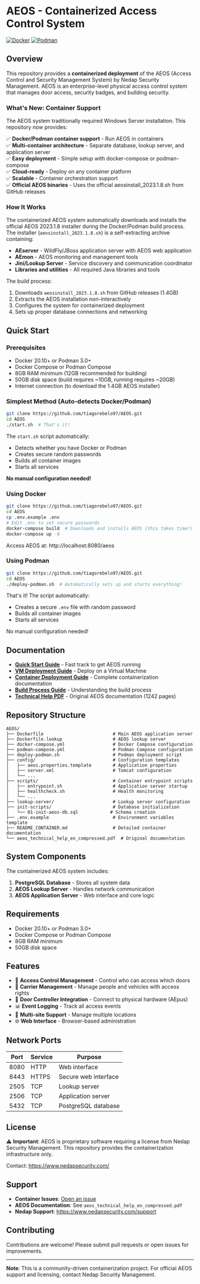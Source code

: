 # AEOS - Containerized Access Control System

[![Docker](https://img.shields.io/badge/Docker-Compatible-blue.svg)](https://www.docker.com/)
[![Podman](https://img.shields.io/badge/Podman-Compatible-purple.svg)](https://podman.io/)

## Overview

This repository provides a **containerized deployment** of the AEOS (Access Control and Security Management System) by Nedap Security Management. AEOS is an enterprise-level physical access control system that manages door access, security badges, and building security.

### What's New: Container Support

The AEOS system traditionally required Windows Server installation. This repository now provides:

✅ **Docker/Podman container support** - Run AEOS in containers  
✅ **Multi-container architecture** - Separate database, lookup server, and application server  
✅ **Easy deployment** - Simple setup with docker-compose or podman-compose  
✅ **Cloud-ready** - Deploy on any container platform  
✅ **Scalable** - Container orchestration support  
✅ **Official AEOS binaries** - Uses the official aeosinstall_2023.1.8.sh from GitHub releases

### How It Works

The containerized AEOS system automatically downloads and installs the official AEOS 2023.1.8 installer during the Docker/Podman build process. The installer (`aeosinstall_2023.1.8.sh`) is a self-extracting archive containing:

- **AEserver** - WildFly/JBoss application server with AEOS web application
- **AEmon** - AEOS monitoring and management tools
- **Jini/Lookup Server** - Service discovery and communication coordinator
- **Libraries and utilities** - All required Java libraries and tools

The build process:
1. Downloads `aeosinstall_2023.1.8.sh` from GitHub releases (1.4GB)
2. Extracts the AEOS installation non-interactively
3. Configures the system for containerized deployment
4. Sets up proper database connections and networking  

## Quick Start

### Prerequisites

- Docker 20.10+ or Podman 3.0+
- Docker Compose or Podman Compose
- 8GB RAM minimum (12GB recommended for building)
- 50GB disk space (build requires ~10GB, running requires ~20GB)
- Internet connection (to download the 1.4GB AEOS installer)

### Simplest Method (Auto-detects Docker/Podman)

```bash
git clone https://github.com/tiagorebelo97/AEOS.git
cd AEOS
./start.sh  # That's it!
```

The `start.sh` script automatically:
- Detects whether you have Docker or Podman
- Creates secure random passwords
- Builds all container images
- Starts all services

**No manual configuration needed!**

### Using Docker

```bash
git clone https://github.com/tiagorebelo97/AEOS.git
cd AEOS
cp .env.example .env
# Edit .env to set secure passwords
docker-compose build  # Downloads and installs AEOS (this takes time!)
docker-compose up -d
```

Access AEOS at: http://localhost:8080/aeos

### Using Podman

```bash
git clone https://github.com/tiagorebelo97/AEOS.git
cd AEOS
./deploy-podman.sh  # Automatically sets up and starts everything!
```

That's it! The script automatically:
- Creates a secure `.env` file with random password
- Builds all container images
- Starts all services

No manual configuration needed!

## Documentation

- **[Quick Start Guide](QUICKSTART.md)** - Fast track to get AEOS running
- **[VM Deployment Guide](VM_DEPLOYMENT.md)** - Deploy on a Virtual Machine
- **[Container Deployment Guide](README_CONTAINER.md)** - Complete containerization documentation
- **[Build Process Guide](BUILD.md)** - Understanding the build process
- **[Technical Help PDF](aeos_technical_help_en_compressed.pdf)** - Original AEOS documentation (1242 pages)

## Repository Structure

```
AEOS/
├── Dockerfile                          # Main AEOS application server
├── Dockerfile.lookup                   # AEOS lookup server
├── docker-compose.yml                  # Docker Compose configuration
├── podman-compose.yml                  # Podman Compose configuration
├── deploy-podman.sh                    # Podman deployment script
├── config/                             # Configuration templates
│   ├── aeos.properties.template        # Application properties
│   ├── server.xml                      # Tomcat configuration
│   └── ...
├── scripts/                            # Container entrypoint scripts
│   ├── entrypoint.sh                   # Application server startup
│   ├── healthcheck.sh                  # Health monitoring
│   └── ...
├── lookup-server/                      # Lookup server configuration
├── init-scripts/                       # Database initialization
│   └── 01-init-aeos-db.sql            # Schema creation
├── .env.example                        # Environment variables template
├── README_CONTAINER.md                 # Detailed container documentation
└── aeos_technical_help_en_compressed.pdf  # Original documentation

```

## System Components

The containerized AEOS system includes:

1. **PostgreSQL Database** - Stores all system data
2. **AEOS Lookup Server** - Handles network communication
3. **AEOS Application Server** - Web interface and core logic

## Requirements

- Docker 20.10+ or Podman 3.0+
- Docker Compose or Podman Compose
- 8GB RAM minimum
- 50GB disk space

## Features

- 🔐 **Access Control Management** - Control who can access which doors
- 👥 **Carrier Management** - Manage people and vehicles with access rights
- 🚪 **Door Controller Integration** - Connect to physical hardware (AEpus)
- 📊 **Event Logging** - Track all access events
- 🔄 **Multi-site Support** - Manage multiple locations
- 🌐 **Web Interface** - Browser-based administration

## Network Ports

| Port | Service | Purpose |
|------|---------|---------|
| 8080 | HTTP | Web interface |
| 8443 | HTTPS | Secure web interface |
| 2505 | TCP | Lookup server |
| 2506 | TCP | Application server |
| 5432 | TCP | PostgreSQL database |

## License

⚠️ **Important**: AEOS is proprietary software requiring a license from Nedap Security Management. This repository provides the containerization infrastructure only.

Contact: https://www.nedapsecurity.com/

## Support

- **Container Issues**: [Open an issue](https://github.com/tiagorebelo97/AEOS/issues)
- **AEOS Documentation**: See `aeos_technical_help_en_compressed.pdf`
- **Nedap Support**: https://www.nedapsecurity.com/support

## Contributing

Contributions are welcome! Please submit pull requests or open issues for improvements.

---

**Note**: This is a community-driven containerization project. For official AEOS support and licensing, contact Nedap Security Management.